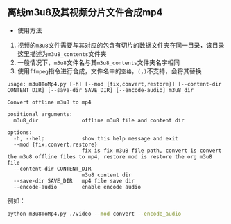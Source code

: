 ## 离线m3u8及其视频分片文件合成mp4
* 使用方法  
1. 视频的`m3u8`文件需要与其对应的包含有切片的数据文件夹在同一目录，该目录这里描述为`m3u8_contents`文件夹
2. 一般情况下，`m3u8`文件名与其`m3u8_contents`文件夹名字相同
3. 使用`ffmpeg`指令进行合成，文件名中的`空格`，`(`，`)`不支持，会将其替换

```
usage: m3u8ToMp4.py [-h] [--mod {fix,convert,restore}] [--content-dir CONTENT_DIR] [--save-dir SAVE_DIR] [--encode-audio] m3u8_dir

Convert offline m3u8 to mp4

positional arguments:
  m3u8_dir              offline m3u8 file and content dir

options:
  -h, --help            show this help message and exit
  --mod {fix,convert,restore}
                        fix is fix m3u8 file path, convert is convert the m3u8 offline files to mp4, restore mod is restore the org m3u8 file
  --content-dir CONTENT_DIR
                        m3u8 content dir
  --save-dir SAVE_DIR   mp4 file save dir
  --encode-audio        enable encode audio
``` 

例如：
```sh
python m3u8ToMp4.py ./video --mod convert --encode_audio
```